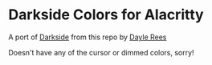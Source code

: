 # Darkside Colors for Alacritty

A port of [Darkside](https://github.com/daylerees/colour-schemes) from this repo by [Dayle Rees](https://github.com/daylerees)

Doesn't have any of the cursor or dimmed colors, sorry!
